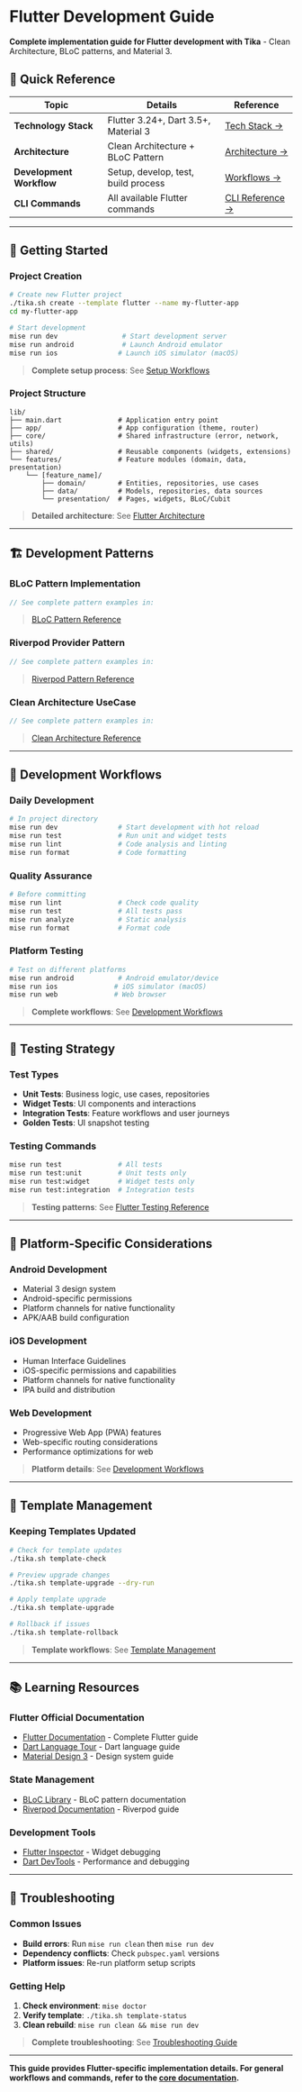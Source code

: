 # Flutter Development Guide

**Complete implementation guide for Flutter development with Tika** - Clean Architecture, BLoC patterns, and Material 3.

## 🎯 Quick Reference

| Topic | Details | Reference |
|-------|---------|-----------|
| **Technology Stack** | Flutter 3.24+, Dart 3.5+, Material 3 | [Tech Stack →](../../docs/REFERENCE.md#flutter-technology-stack) |
| **Architecture** | Clean Architecture + BLoC Pattern | [Architecture →](../../docs/REFERENCE.md#flutter-clean-architecture--bloc) |
| **Development Workflow** | Setup, develop, test, build process | [Workflows →](../../docs/WORKFLOWS.md#flutter-development) |
| **CLI Commands** | All available Flutter commands | [CLI Reference →](../../docs/CLI.md) |

---

## 🚀 Getting Started

### Project Creation
```bash
# Create new Flutter project
./tika.sh create --template flutter --name my-flutter-app
cd my-flutter-app

# Start development
mise run dev                # Start development server
mise run android            # Launch Android emulator
mise run ios               # Launch iOS simulator (macOS)
```

> **Complete setup process**: See [Setup Workflows](../../docs/WORKFLOWS.md#setup-workflows)

### Project Structure
```
lib/
├── main.dart              # Application entry point
├── app/                   # App configuration (theme, router)
├── core/                  # Shared infrastructure (error, network, utils)
├── shared/                # Reusable components (widgets, extensions)
└── features/              # Feature modules (domain, data, presentation)
    └── [feature_name]/
        ├── domain/        # Entities, repositories, use cases
        ├── data/          # Models, repositories, data sources
        └── presentation/  # Pages, widgets, BLoC/Cubit
```

> **Detailed architecture**: See [Flutter Architecture](../../docs/REFERENCE.md#flutter-clean-architecture--bloc)

---

## 🏗️ Development Patterns

### BLoC Pattern Implementation
```dart
// See complete pattern examples in:
```
> [BLoC Pattern Reference](../../docs/REFERENCE.md#flutter-bloc-pattern)

### Riverpod Provider Pattern  
```dart
// See complete pattern examples in:
```
> [Riverpod Pattern Reference](../../docs/REFERENCE.md#flutter-riverpod-provider)

### Clean Architecture UseCase
```dart
// See complete pattern examples in:
```
> [Clean Architecture Reference](../../docs/REFERENCE.md#code-pattern-reference)

---

## 🔧 Development Workflows

### Daily Development
```bash
# In project directory
mise run dev               # Start development with hot reload
mise run test              # Run unit and widget tests
mise run lint              # Code analysis and linting
mise run format            # Code formatting
```

### Quality Assurance
```bash
# Before committing
mise run lint              # Check code quality
mise run test              # All tests pass
mise run analyze           # Static analysis
mise run format            # Format code
```

### Platform Testing
```bash
# Test on different platforms
mise run android           # Android emulator/device
mise run ios              # iOS simulator (macOS)
mise run web              # Web browser
```

> **Complete workflows**: See [Development Workflows](../../docs/WORKFLOWS.md#flutter-development)

---

## 🧪 Testing Strategy

### Test Types
- **Unit Tests**: Business logic, use cases, repositories
- **Widget Tests**: UI components and interactions
- **Integration Tests**: Feature workflows and user journeys
- **Golden Tests**: UI snapshot testing

### Testing Commands
```bash
mise run test              # All tests
mise run test:unit         # Unit tests only
mise run test:widget       # Widget tests only
mise run test:integration  # Integration tests
```

> **Testing patterns**: See [Flutter Testing Reference](../../docs/REFERENCE.md#flutter-technology-stack)

---

## 📱 Platform-Specific Considerations

### Android Development
- Material 3 design system
- Android-specific permissions
- Platform channels for native functionality
- APK/AAB build configuration

### iOS Development  
- Human Interface Guidelines
- iOS-specific permissions and capabilities
- Platform channels for native functionality
- IPA build and distribution

### Web Development
- Progressive Web App (PWA) features
- Web-specific routing considerations
- Performance optimizations for web

> **Platform details**: See [Development Workflows](../../docs/WORKFLOWS.md#platform-specific-tasks)

---

## 🔄 Template Management

### Keeping Templates Updated
```bash
# Check for template updates
./tika.sh template-check

# Preview upgrade changes
./tika.sh template-upgrade --dry-run

# Apply template upgrade
./tika.sh template-upgrade

# Rollback if issues
./tika.sh template-rollback
```

> **Template workflows**: See [Template Management](../../docs/WORKFLOWS.md#template-management-workflows)

---

## 📚 Learning Resources

### Flutter Official Documentation
- [Flutter Documentation](https://flutter.dev/docs) - Complete Flutter guide
- [Dart Language Tour](https://dart.dev/language) - Dart language guide
- [Material Design 3](https://m3.material.io) - Design system guide

### State Management
- [BLoC Library](https://bloclibrary.dev) - BLoC pattern documentation
- [Riverpod Documentation](https://riverpod.dev) - Riverpod guide

### Development Tools
- [Flutter Inspector](https://docs.flutter.dev/tools/flutter-inspector) - Widget debugging
- [Dart DevTools](https://docs.flutter.dev/tools/devtools) - Performance and debugging

---

## 🚨 Troubleshooting

### Common Issues
- **Build errors**: Run `mise run clean` then `mise run dev`
- **Dependency conflicts**: Check `pubspec.yaml` versions
- **Platform issues**: Re-run platform setup scripts

### Getting Help
1. **Check environment**: `mise doctor`
2. **Verify template**: `./tika.sh template-status`
3. **Clean rebuild**: `mise run clean && mise run dev`

> **Complete troubleshooting**: See [Troubleshooting Guide](../../docs/TROUBLESHOOTING.md)

---

**This guide provides Flutter-specific implementation details. For general workflows and commands, refer to the [core documentation](../../docs/).**
